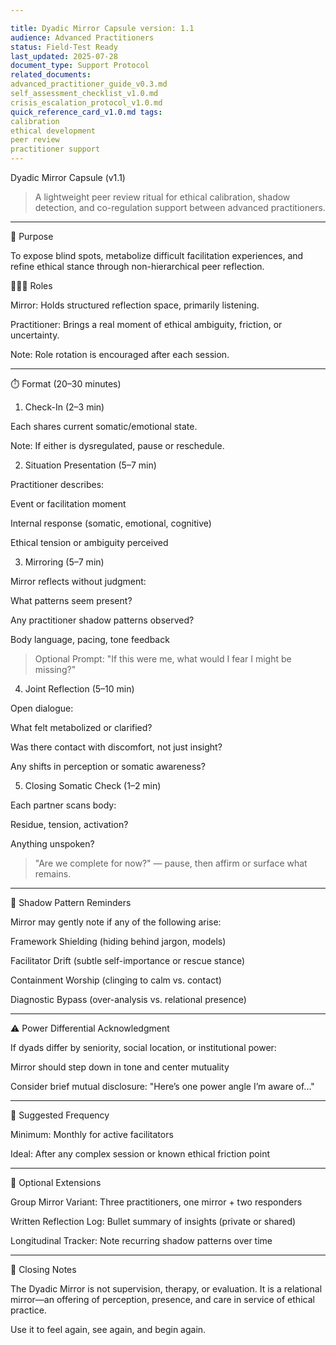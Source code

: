 ```yaml
---

title: Dyadic Mirror Capsule version: 1.1
audience: Advanced Practitioners
status: Field-Test Ready
last_updated: 2025-07-28
document_type: Support Protocol
related_documents:
advanced_practitioner_guide_v0.3.md
self_assessment_checklist_v1.0.md
crisis_escalation_protocol_v1.0.md
quick_reference_card_v1.0.md tags:
calibration
ethical development
peer review
practitioner support
---
```

Dyadic Mirror Capsule (v1.1)

> A lightweight peer review ritual for ethical calibration, shadow detection, and co-regulation support between advanced practitioners.




---

🧭 Purpose

To expose blind spots, metabolize difficult facilitation experiences, and refine ethical stance through non-hierarchical peer reflection.

🧑‍🤝‍🧑 Roles

Mirror: Holds structured reflection space, primarily listening.

Practitioner: Brings a real moment of ethical ambiguity, friction, or uncertainty.


Note: Role rotation is encouraged after each session.


---

⏱️ Format (20–30 minutes)

1. Check-In (2–3 min)

Each shares current somatic/emotional state.

Note: If either is dysregulated, pause or reschedule.


2. Situation Presentation (5–7 min)

Practitioner describes:

Event or facilitation moment

Internal response (somatic, emotional, cognitive)

Ethical tension or ambiguity perceived


3. Mirroring (5–7 min)

Mirror reflects without judgment:

What patterns seem present?

Any practitioner shadow patterns observed?

Body language, pacing, tone feedback


> Optional Prompt: "If this were me, what would I fear I might be missing?"



4. Joint Reflection (5–10 min)

Open dialogue:

What felt metabolized or clarified?

Was there contact with discomfort, not just insight?

Any shifts in perception or somatic awareness?


5. Closing Somatic Check (1–2 min)

Each partner scans body:

Residue, tension, activation?

Anything unspoken?


> "Are we complete for now?" — pause, then affirm or surface what remains.




---

🧠 Shadow Pattern Reminders

Mirror may gently note if any of the following arise:

Framework Shielding (hiding behind jargon, models)

Facilitator Drift (subtle self-importance or rescue stance)

Containment Worship (clinging to calm vs. contact)

Diagnostic Bypass (over-analysis vs. relational presence)



---

⚠️ Power Differential Acknowledgment

If dyads differ by seniority, social location, or institutional power:

Mirror should step down in tone and center mutuality

Consider brief mutual disclosure: "Here’s one power angle I’m aware of..."



---

🔁 Suggested Frequency

Minimum: Monthly for active facilitators

Ideal: After any complex session or known ethical friction point



---

🌱 Optional Extensions

Group Mirror Variant: Three practitioners, one mirror + two responders

Written Reflection Log: Bullet summary of insights (private or shared)

Longitudinal Tracker: Note recurring shadow patterns over time



---

📝 Closing Notes

The Dyadic Mirror is not supervision, therapy, or evaluation. It is a relational mirror—an offering of perception, presence, and care in service of ethical practice.

Use it to feel again, see again, and begin again.
